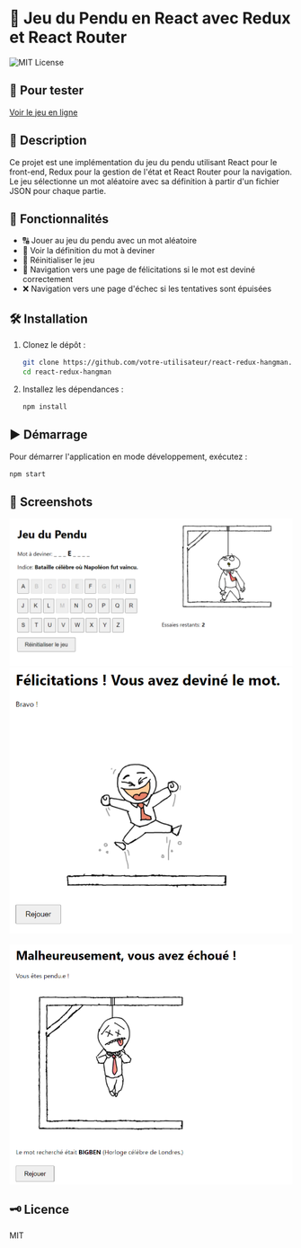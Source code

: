 # 🎉 Jeu du Pendu en React avec Redux et React Router

![MIT License](https://img.shields.io/badge/license-MIT-blue.svg)


## 🚀 Pour tester
<a href="https://andriantomanga.github.io/react-redux-hangman" target="_blank">Voir le jeu en ligne</a>


## 📝 Description

Ce projet est une implémentation du jeu du pendu utilisant React pour le front-end, Redux pour la gestion de l'état et React Router pour la navigation. Le jeu sélectionne un mot aléatoire avec sa définition à partir d'un fichier JSON pour chaque partie.

## 🌟 Fonctionnalités

- 🔠 Jouer au jeu du pendu avec un mot aléatoire
- 📖 Voir la définition du mot à deviner
- 🔄 Réinitialiser le jeu
- 🎉 Navigation vers une page de félicitations si le mot est deviné correctement
- ❌ Navigation vers une page d'échec si les tentatives sont épuisées

## 🛠️ Installation

1. Clonez le dépôt :

    ```bash
    git clone https://github.com/votre-utilisateur/react-redux-hangman.git
    cd react-redux-hangman
    ```

2. Installez les dépendances :

    ```bash
    npm install
    ```

## ▶️ Démarrage

Pour démarrer l'application en mode développement, exécutez :

```bash
npm start
```

## 📸 Screenshots 

 ![Page de base](src/screenshots/screen1.PNG)
<img src="src/screenshots/screen2.PNG" alt="Page de succès" width="600" style="display: block; margin-bottom: 20px;"/>
<img src="src/screenshots/screen3.PNG" alt="Page d'échec" width="600" style="display: block; margin-bottom: 20px;"/>

## 🗝️ Licence

MIT
